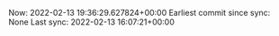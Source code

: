 Now: 2022-02-13 19:36:29.627824+00:00 Earliest commit since sync: None Last sync: 2022-02-13 16:07:21+00:00
